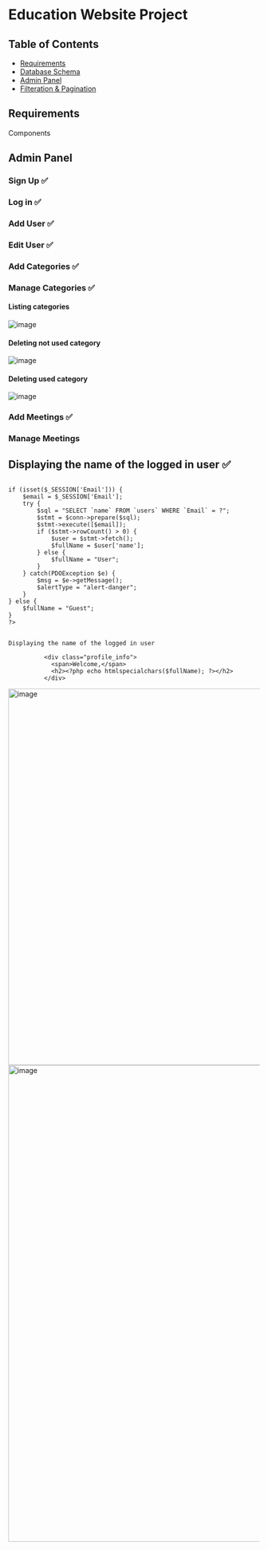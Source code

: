# Education Website Project

## Table of Contents
- [Requirements](#Requirements)
- [Database Schema](#Database-Schema)
- [Admin Panel](#Admin-Panel)
- [Filteration & Pagination](#Filteration-&-Pagination)

## Requirements
Components

## Admin Panel

### Sign Up ✅

### Log in ✅

### Add User ✅

### Edit User ✅

### Add Categories ✅

### Manage Categories ✅

#### Listing categories

![image](https://github.com/astral-fate/UN-Women-Back-End-Scholarship/assets/63984422/218feba8-6b2b-4cf3-90cd-4796670e4d70)

#### Deleting not used category
![image](https://github.com/astral-fate/UN-Women-Back-End-Scholarship/assets/63984422/4dcfad97-760a-4de1-8ab3-89764c8c1d79)

#### Deleting used category
![image](https://github.com/astral-fate/UN-Women-Back-End-Scholarship/assets/63984422/c6d55187-3b86-4b0a-bea4-1bfbfd86b02e)


### Add Meetings ✅

### Manage Meetings

## Displaying the name of the logged in user ✅




```

if (isset($_SESSION['Email'])) {
    $email = $_SESSION['Email'];
    try {
        $sql = "SELECT `name` FROM `users` WHERE `Email` = ?";
        $stmt = $conn->prepare($sql);
        $stmt->execute([$email]);
        if ($stmt->rowCount() > 0) {
            $user = $stmt->fetch();
            $fullName = $user['name'];
        } else {
            $fullName = "User";
        }
    } catch(PDOException $e) {
        $msg = $e->getMessage();
        $alertType = "alert-danger";
    }
} else {
    $fullName = "Guest";
}
?>


Displaying the name of the logged in user

          <div class="profile_info">
            <span>Welcome,</span>
            <h2><?php echo htmlspecialchars($fullName); ?></h2>
          </div>

```

<img width="755" alt="image" src="https://github.com/astral-fate/UN-Women-Back-End-Scholarship/assets/63984422/2c268d6a-15f9-4d74-82d2-097c7a3f7292">

<img width="956" alt="image" src="https://github.com/astral-fate/UN-Women-Back-End-Scholarship/assets/63984422/59e947e1-2c81-4dcb-94e2-94ade9ecb647">


